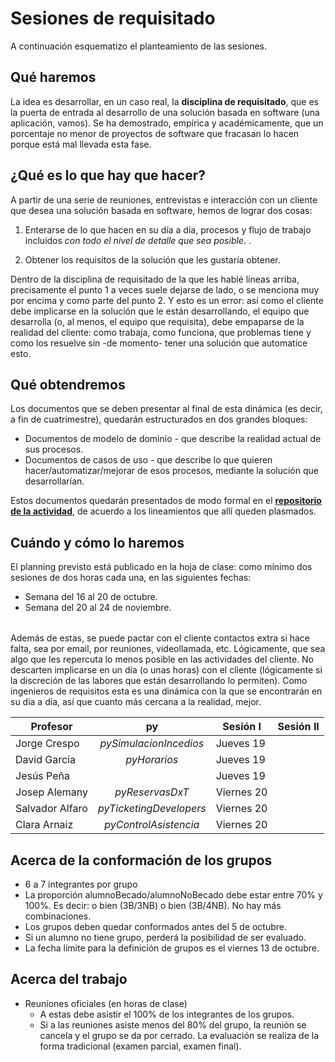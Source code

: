 # Sesiones de requisitado

A continuación esquematizo el planteamiento de las sesiones.

## Qué haremos

La idea es desarrollar, en un caso real, la **disciplina de requisitado**, que es la puerta de entrada al desarrollo de una solución basada en software (una aplicación, vamos). Se ha demostrado, empírica y académicamente, que un porcentaje no menor de proyectos de software que fracasan lo hacen porque está mal llevada esta fase.  

## ¿Qué es lo que hay que hacer? 

A partir de una serie de reuniones, entrevistas e interacción con un cliente que desea una solución basada en software, hemos de lograr dos cosas:

1. Enterarse de lo que hacen en su día a día, procesos y flujo de trabajo incluidos *con todo el nivel de detalle que sea posible*. . 

1. Obtener los requisitos de la solución que les gustaría obtener.

Dentro de la disciplina de requisitado de la que les hablé líneas arriba, precisamente el punto 1 a veces suele dejarse de lado, o se menciona muy por encima y como parte del punto 2. Y esto es un error: así como el cliente debe implicarse en la solución que le están desarrollando, el equipo que desarrolla (o, al menos, el equipo que requisita), debe empaparse de la realidad del cliente: como trabaja, como funciona, que problemas tiene y como los resuelve sin -de momento- tener una solución que automatice esto.

## Qué obtendremos

Los documentos que se deben presentar al final de esta dinámica (es decir, a fin de cuatrimestre), quedarán estructurados en dos grandes bloques:

- Documentos de modelo de dominio - que describe la realidad actual de sus procesos.
- Documentos de casos de uso - que describe lo que quieren hacer/automatizar/mejorar de esos procesos, mediante la solución que desarrollarían.

Estos documentos quedarán presentados de modo formal en el [**repositorio de la actividad**](https://github.com/mmasias/23-24-IdSw1-SDR), de acuerdo a los lineamientos que allí queden plasmados.

## Cuándo y cómo lo haremos

El planning previsto está publicado en la hoja de clase: como mínimo dos sesiones de dos horas cada una, en las siguientes fechas:

- Semana del 16 al 20 de octubre.
- Semana del 20 al 24 de noviembre. 

||
|-|
Además de estas, se puede pactar con el cliente contactos extra si hace falta, sea por email, por reuniones, videollamada, etc.
Lógicamente, que sea algo que les repercuta lo menos posible en las actividades del cliente.
No descarten implicarse en un día (o unas horas) con el cliente (lógicamente si la discreción de las labores que están desarrollando lo permiten). 
Como ingenieros de requisitos esta es una dinámica con la que se encontrarán en su día a día, así que cuanto más cercana a la realidad, mejor.

<div align=center>

|Profesor|py|Sesión I|Sesión II
|-|:-:|-|-|
|Jorge Crespo|*pySimulacionIncedios*|Jueves 19|
|David García|*pyHorarios*|Jueves 19|
|Jesús Peña||Jueves 19|
|Josep Alemany|*pyReservasDxT*|Viernes 20|
|Salvador Alfaro|*pyTicketingDevelopers*|Viernes 20|
|Clara Arnaiz|*pyControlAsistencia*|Viernes 20|

</div>

## Acerca de la conformación de los grupos

- 6 a 7 integrantes por grupo
- La proporción alumnoBecado/alumnoNoBecado debe estar entre 70% y 100%. Es decir: o bien (3B/3NB) o bien (3B/4NB). No hay más combinaciones.
- Los grupos deben quedar conformados antes del 5 de octubre.
- Si un alumno no tiene grupo, perderá la posibilidad de ser evaluado.
- La fecha límite para la definición de grupos es el viernes 13 de octubre.

## Acerca del trabajo

- Reuniones oficiales (en horas de clase)
  - A estas debe asistir el 100% de los integrantes de los grupos.
  - Si a las reuniones asiste menos del 80% del grupo, la reunión se cancela y el grupo se da por cerrado. La evaluación se realiza de la forma tradicional (examen parcial, examen final).

